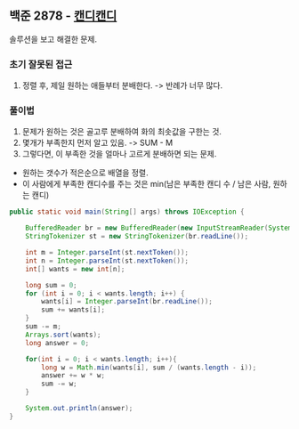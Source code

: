 ## 백준 2878 - [캔디캔디](https://www.acmicpc.net/problem/2878)

솔루션을 보고 해결한 문제.


### 초기 잘못된 접근

1. 정렬 후, 제일 원하는 애들부터 분배한다. -> 반례가 너무 많다.


### 풀이법

1. 문제가 원하는 것은 골고루 분배하여 화의 최솟값을 구한는 것.
2. 몇개가 부족한지 먼저 알고 있음. -> SUM - M
3. 그렇다면, 이 부족한 것을 얼마나 고르게 분배하면 되는 문제.
  - 원하는 갯수가 적은순으로 배열을 정렬.
  - 이 사람에게 부족한 캔디수를 주는 것은 min(남은 부족한 캔디 수 / 남은 사람, 원하는 캔디)

~~~JAVA
public static void main(String[] args) throws IOException {

    BufferedReader br = new BufferedReader(new InputStreamReader(System.in));
    StringTokenizer st = new StringTokenizer(br.readLine());

    int m = Integer.parseInt(st.nextToken());
    int n = Integer.parseInt(st.nextToken());
    int[] wants = new int[n];

    long sum = 0;
    for (int i = 0; i < wants.length; i++) {
        wants[i] = Integer.parseInt(br.readLine());
        sum += wants[i];
    }
    sum -= m;
    Arrays.sort(wants);
    long answer = 0;

    for(int i = 0; i < wants.length; i++){
        long w = Math.min(wants[i], sum / (wants.length - i));
        answer += w * w;
        sum -= w;
    }

    System.out.println(answer);
}
~~~
